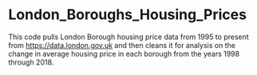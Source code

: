 # London_Boroughs_Housing_Prices
This code pulls London Borough housing price data from 1995 to present from https://data.london.gov.uk and then cleans it for analysis on the change in average housing price
in each borough from the years 1998 through 2018.
